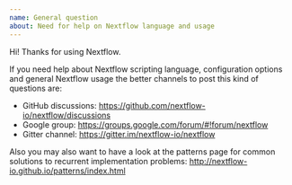 ```yaml
---
name: General question 
about: Need for help on Nextflow language and usage
---
```


Hi! Thanks for using Nextflow. 

If you need help about Nextflow scripting language, 
configuration options and general Nextflow usage the better 
channels to post this kind of questions are: 

* GitHub discussions: https://github.com/nextflow-io/nextflow/discussions
* Google group: https://groups.google.com/forum/#!forum/nextflow
* Gitter channel: https://gitter.im/nextflow-io/nextflow


Also you may also want to have a look at the patterns page 
for common solutions to recurrent implementation problems: 
http://nextflow-io.github.io/patterns/index.html

